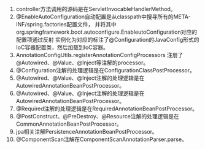 1. controller方法调用的源码是在ServletInvocableHandlerMethod。
2. @EnableAutoConfiguration自动配置是从classpath中搜寻所有的META-INF/spring.factories配置文件，
并将其中org.springframework.boot.autoconfigure.EnableutoConfiguration对应的配置项通过反射
实例化为对应的标注了@Configuration的JavaConfig形式的IoC容器配置类，然后加载到IoC容器。
3. AnnotationConfigUtils.registerAnnotationConfigProcessors 注册了@Autowired、@Value、@Inject等注解的processor。
4. @Configuration注解的处理逻辑是在ConfigurationClassPostProcessor。
5. @Autowired、@Value、@Inject注解的处理逻辑是在AutowiredAnnotationBeanPostProcessor。
6. @Autowired、@Value、@Inject注解的处理逻辑是在AutowiredAnnotationBeanPostProcessor。
7. @Required注解的处理逻辑是在RequiredAnnotationBeanPostProcessor。
8. @PostConstruct、@PreDestroy、@Resource注解的处理逻辑是在CommonAnnotationBeanPostProcessor。
9. jpa相关注解PersistenceAnnotationBeanPostProcessor。
10. @ComponentScan注解在ComponentScanAnnotationParser.parse。
